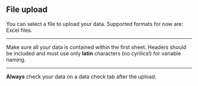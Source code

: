 ## File upload

You can select a file to upload your data. Supported formats for now are: Excel files. 

---

Make sure all your data is contained within the first sheet. Headers should be included and must use only **latin** characters (no cyrilics!) for variable naming. 

---

**Always** check your data on a data check tab after the upload.